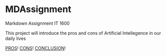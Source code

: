 # MDAssignment
Markdown Assignment IT 1600

This project will introduce the pros and cons of Artificial Intellegence in our daily lives


[PROS](Pros.md)! [CONS](Cons.md)! [CONCLUSION](conclusion.md)!
